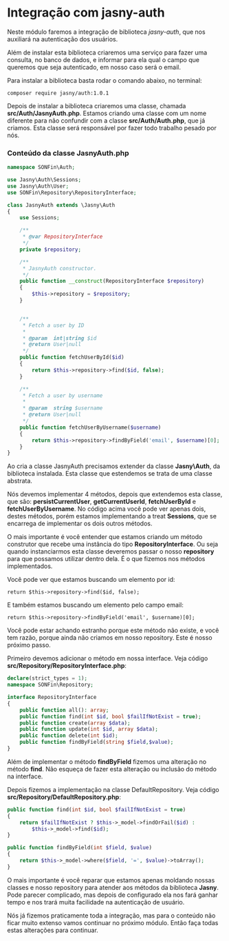 # Integração com jasny-auth

Neste módulo faremos a integração de biblioteca *jasny-auth*, que nos auxiliará na autenticação dos usuários.

Além de instalar esta biblioteca criaremos uma serviço para fazer uma consulta, no banco de dados, e informar para ela qual o campo que queremos que seja autenticado, em nosso caso será o email.

Para instalar a biblioteca basta rodar o comando abaixo, no terminal:

`composer require jasny/auth:1.0.1`

Depois de instalar a biblioteca criaremos uma classe, chamada **src/Auth/JasnyAuth.php**. Estamos criando uma classe com um nome diferente para não confundir com a classe **src/Auth/Auth.php**, que já criamos. Esta classe será responsável por fazer todo trabalho pesado por nós.

### Conteúdo da classe JasnyAuth.php

```php
namespace SONFin\Auth;

use Jasny\Auth\Sessions;
use Jasny\Auth\User;
use SONFin\Repository\RepositoryInterface;

class JasnyAuth extends \Jasny\Auth
{
    use Sessions;

    /**
     * @var RepositoryInterface
     */
    private $repository;

    /**
     * JasnyAuth constructor.
     */
    public function __construct(RepositoryInterface $repository)
    {
        $this->repository = $repository;
    }


    /**
     * Fetch a user by ID
     *
     * @param  int|string $id
     * @return User|null
     */
    public function fetchUserById($id)
    {
        return $this->repository->find($id, false);
    }

    /**
     * Fetch a user by username
     *
     * @param  string $username
     * @return User|null
     */
    public function fetchUserByUsername($username)
    {
        return $this->repository->findByField('email', $username)[0];
    }
}
```

Ao cria a classe JasnyAuth precisamos extender da classe **Jasny\Auth**, da biblioteca instalada. Esta classe que estendemos se trata de uma classe abstrata.

Nós devemos implementar 4 métodos, depois que extendemos esta classe, que são: **persistCurrentUser**, **getCurrentUserId**, **fetchUserById** e **fetchUserByUsername**. No código acima você pode ver apenas dois, destes métodos, porém estamos implementando a treat **Sessions**, que se encarrega de implementar os dois outros métodos.

O mais importante é você entender que estamos criando um método construtor que recebe uma instância do tipo **RepositoryInterface**. Ou seja quando instanciarmos esta classe deveremos passar o nosso **repository** para que possamos utilizar dentro dela. É o que fizemos nos métodos implementados.

Você pode ver que estamos buscando um elemento por id:

`return $this->repository->find($id, false);`

E também estamos buscando um elemento pelo campo email:

`return $this->repository->findByField('email', $username)[0];`

Você pode estar achando estranho porque este método não existe, e você tem razão, porque ainda não criamos em nosso repository. Este é nosso próximo passo.

Primeiro devemos adicionar o método em nossa interface. Veja código **src/Repository/RepositoryInterface.php**:

```php
declare(strict_types = 1);
namespace SONFin\Repository;

interface RepositoryInterface
{
    public function all(): array;
    public function find(int $id, bool $failIfNotExist = true);
    public function create(array $data);
    public function update(int $id, array $data);
    public function delete(int $id);
    public function findByField(string $field,$value);
}
```

Além de implementar o método **findByField** fizemos uma alteração no método **find**. Não esqueça de fazer esta alteração ou inclusão do método na interface.

Depois fizemos a implementação na classe DefaultRepository. Veja código **src/Repository/DefaultRepository.php**:

```php
public function find(int $id, bool $failIfNotExist = true)
{
    return $failIfNotExist ? $this->_model->findOrFail($id) :
        $this->_model->find($id);
}

public function findByField(int $field, $value)
{
    return $this->_model->where($field, '=', $value)->toArray();
}
```

O mais importante é você reparar que estamos apenas moldando nossas classes e nosso repository para atender aos métodos da biblioteca **Jasny**. Pode parecer complicado, mas depois de configurado ela nos fará ganhar tempo e nos trará muita facilidade na autenticação de usuário.

Nós já fizemos praticamente toda a integração, mas para o conteúdo não ficar muito extenso vamos continuar no próximo módulo. Então faça todas estas alterações para continuar.